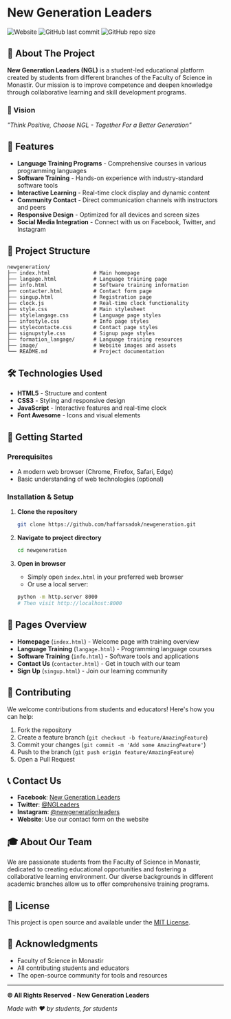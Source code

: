 # New Generation Leaders

![Website](https://img.shields.io/website?url=https%3A//haffarsadok.github.io/newgeneration)
![GitHub last commit](https://img.shields.io/github/last-commit/haffarsadok/newgeneration)
![GitHub repo size](https://img.shields.io/github/repo-size/haffarsadok/newgeneration)

## 🎯 About The Project

**New Generation Leaders (NGL)** is a student-led educational platform created by students from different branches of the Faculty of Science in Monastir. Our mission is to improve competence and deepen knowledge through collaborative learning and skill development programs.

### 🌟 Vision
*"Think Positive, Choose NGL - Together For a Better Generation"*

## 🚀 Features

- **Language Training Programs** - Comprehensive courses in various programming languages
- **Software Training** - Hands-on experience with industry-standard software tools
- **Interactive Learning** - Real-time clock display and dynamic content
- **Community Contact** - Direct communication channels with instructors and peers
- **Responsive Design** - Optimized for all devices and screen sizes
- **Social Media Integration** - Connect with us on Facebook, Twitter, and Instagram

## 📁 Project Structure

```
newgeneration/
├── index.html              # Main homepage
├── langage.html            # Language training page
├── info.html               # Software training information
├── contacter.html          # Contact form page
├── singup.html             # Registration page
├── clock.js                # Real-time clock functionality
├── style.css               # Main stylesheet
├── stylelangage.css        # Language page styles
├── infostyle.css           # Info page styles
├── stylecontacte.css       # Contact page styles
├── signupstyle.css         # Signup page styles
├── formation_langage/      # Language training resources
├── image/                  # Website images and assets
└── README.md               # Project documentation
```

## 🛠️ Technologies Used

- **HTML5** - Structure and content
- **CSS3** - Styling and responsive design
- **JavaScript** - Interactive features and real-time clock
- **Font Awesome** - Icons and visual elements


## 🚀 Getting Started

### Prerequisites
- A modern web browser (Chrome, Firefox, Safari, Edge)
- Basic understanding of web technologies (optional)

### Installation & Setup

1. **Clone the repository**
   ```bash
   git clone https://github.com/haffarsadok/newgeneration.git
   ```

2. **Navigate to project directory**
   ```bash
   cd newgeneration
   ```

3. **Open in browser**
   - Simply open `index.html` in your preferred web browser
   - Or use a local server:
   ```bash
   python -m http.server 8000
   # Then visit http://localhost:8000
   ```


## 📱 Pages Overview

- **Homepage** (`index.html`) - Welcome page with training overview
- **Language Training** (`langage.html`) - Programming language courses
- **Software Training** (`info.html`) - Software tools and applications
- **Contact Us** (`contacter.html`) - Get in touch with our team
- **Sign Up** (`singup.html`) - Join our learning community

## 🤝 Contributing

We welcome contributions from students and educators! Here's how you can help:

1. Fork the repository
2. Create a feature branch (`git checkout -b feature/AmazingFeature`)
3. Commit your changes (`git commit -m 'Add some AmazingFeature'`)
4. Push to the branch (`git push origin feature/AmazingFeature`)
5. Open a Pull Request

## 📞 Contact Us

- **Facebook**: [New Generation Leaders](https://www.facebook.com/New.Generation.Leaders2021)
- **Twitter**: [@NGLeaders](http://www.twitter.com)
- **Instagram**: [@newgenerationleaders](http://www.instagram.com)
- **Website**: Use our contact form on the website

## 🎓 About Our Team

We are passionate students from the Faculty of Science in Monastir, dedicated to creating educational opportunities and fostering a collaborative learning environment. Our diverse backgrounds in different academic branches allow us to offer comprehensive training programs.

## 📄 License

This project is open source and available under the [MIT License](LICENSE).

## 🙏 Acknowledgments

- Faculty of Science in Monastir
- All contributing students and educators
- The open-source community for tools and resources

---

**© All Rights Reserved - New Generation Leaders**

*Made with ❤️ by students, for students*
